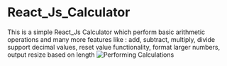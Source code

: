 # React_Js_Calculator
This is a simple React_Js Calculator which perform basic arithmetic operations and many more features like : add, subtract, multiply, divide support decimal values, reset value functionality, format larger numbers, output resize based on length
![Performing Calculations](https://user-images.githubusercontent.com/81731490/180640218-a4097a58-4c8f-4819-81fb-2dec6929459b.jpeg)
